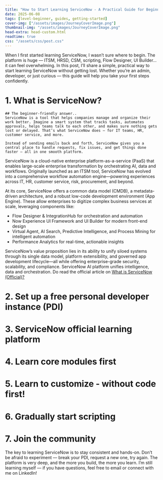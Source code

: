 ```yaml
---
title: "How to Start Learning ServiceNow - A Practical Guide for Beginners"
date: 2025-06-08
tags: [level-beginner, guides, getting-started]
cover-img: ["/assets/images/JourneyCoverImage.png"]
thumbnail-img: "/assets/images/JourneyCoverImage.png"
head-extra: head-custom.html
readtime: true
css: "/assets/css/post.css"
---
```


When I first started learning ServiceNow, I wasn’t sure where to begin. The platform is huge — ITSM, HRSD, CSM, scripting, Flow Designer, UI Builder... it can feel overwhelming.
In this post, I’ll share a simple, practical way to start learning ServiceNow without getting lost. Whether you’re an admin, developer, or just curious — this guide will help you take your first steps confidently.

# 1. What is ServiceNow?
    ## The beginner-friendly answer..
    ServiceNow is a tool that helps companies manage and organize their work better. Imagine a smart system that tracks tasks, automates approvals, helps teams talk to each other, and makes sure nothing gets lost or delayed. That’s what ServiceNow does — for IT teams, HR, customer service, and more.

    Instead of sending emails back and forth, ServiceNow gives you a central place to handle requests, fix issues, and get things done faster — all in one smooth platform.

ServiceNow is a cloud-native enterprise platform-as-a-service (PaaS) that enables large-scale enterprise transformation by orchestrating AI, data and workflows. Originally launched as an ITSM tool, ServiceNow has evolved into a comprehensive workflow automation engine—powering experiences across IT, HR, customer service, risk, procurement, and beyond.

At its core, ServiceNow offers a common data model (CMDB), a metadata-driven architecture, and a robust low-code development environment (App Engine). These allow enterprises to digitize complex business services at scale, leveraging components like:

* Flow Designer & IntegrationHub for orchestration and automation
* Now Experience UI Framework and UI Builder for modern front-end design
* Virtual Agent, AI Search, Predictive Intelligence, and Process Mining for intelligent automation
* Performance Analytics for real-time, actionable insights

ServiceNow’s value proposition lies in its ability to unify siloed systems through its single data model, platform extensibility, and governed app development lifecycle—all while offering enterprise-grade security, scalability, and compliance. ServiceNow AI platform unifies intelligence, data and orchestration. Do read the official article on [What is ServiceNow (Official)?](https://www.servicenow.com/what-is-servicenow.html)

# 2. Set up a free personal developer instance (PDI)
# 3. ServiceNow official learning platform
# 4. Learn core modules first
# 5. Learn to customize - without code first!
# 6. Gradually start scripting
# 7. Join the community


The key to learning ServiceNow is to stay consistent and hands-on. Don’t be afraid to experiment — break your PDI, request a new one, try again. The platform is very deep, and the more you build, the more you learn.
I’m still learning myself — if you have questions, feel free to email or connect with me on LinkedIn!